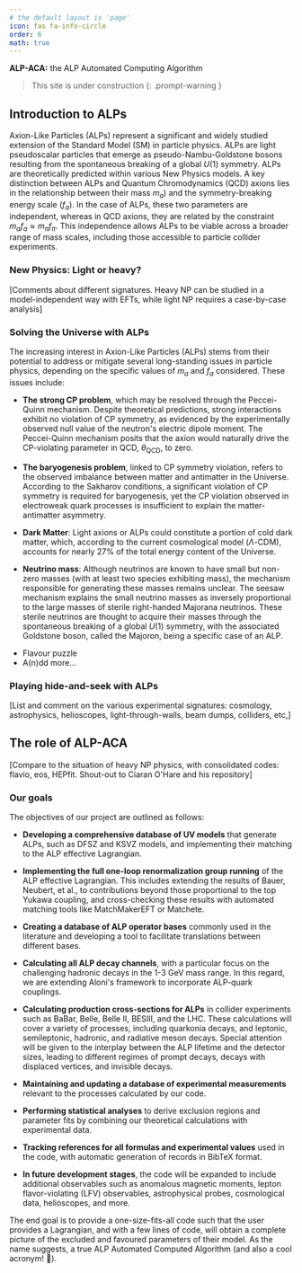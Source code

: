 ```yaml
---
# the default layout is 'page'
icon: fas fa-info-circle
order: 6
math: true
---
```


**ALP-ACA:** the ALP Automated Computing Algorithm

> This site is under construction
{: .prompt-warning }

## Introduction to ALPs

Axion-Like Particles (ALPs) represent a significant and widely studied extension of the Standard Model (SM) in particle physics. ALPs are light pseudoscalar particles that emerge as pseudo-Nambu-Goldstone bosons resulting from the spontaneous breaking of a global $U(1)$ symmetry. ALPs are theoretically predicted within various New Physics models. A key distinction between ALPs and Quantum Chromodynamics (QCD) axions lies in the relationship between their mass $m_a$) and the symmetry-breaking energy scale ($f_a$). In the case of ALPs, these two parameters are independent, whereas in QCD axions, they are related by the constraint $m_a f_a \approx m_\pi f_\pi$. This independence allows ALPs to be viable across a broader range of mass scales, including those accessible to particle collider experiments.

### New Physics: Light or heavy?

[Comments about different signatures. Heavy NP can be studied in a model-independent way with EFTs, while light NP requires a case-by-case analysis]

### Solving the Universe with ALPs

The increasing interest in Axion-Like Particles (ALPs) stems from their potential to address or mitigate several long-standing issues in particle physics, depending on the specific values of $m_a$ and $f_a$ considered. These issues include:

- **The strong CP problem**, which may be resolved through the Peccei-Quinn mechanism. Despite theoretical predictions, strong interactions exhibit no violation of CP symmetry, as evidenced by the experimentally observed null value of the neutron's electric dipole moment. The Peccei-Quinn mechanism posits that the axion would naturally drive the CP-violating parameter in QCD, $\theta_\mathrm{QCD}$, to zero.
  
- **The baryogenesis problem**, linked to CP symmetry violation, refers to the observed imbalance between matter and antimatter in the Universe. According to the Sakharov conditions, a significant violation of CP symmetry is required for baryogenesis, yet the CP violation observed in electroweak quark processes is insufficient to explain the matter-antimatter asymmetry.

- **Dark Matter**: Light axions or ALPs could constitute a portion of cold dark matter, which, according to the current cosmological model ($\Lambda$-CDM), accounts for nearly 27% of the total energy content of the Universe.

- **Neutrino mass**: Although neutrinos are known to have small but non-zero masses (with at least two species exhibiting mass), the mechanism responsible for generating these masses remains unclear. The seesaw mechanism explains the small neutrino masses as inversely proportional to the large masses of sterile right-handed Majorana neutrinos. These sterile neutrinos are thought to acquire their masses through the spontaneous breaking of a global $U(1)$ symmetry, with the associated Goldstone boson, called the Majoron, being a specific case of an ALP.

* Flavour puzzle
* A(n)dd more...

### Playing hide-and-seek with ALPs

[List and comment on the various experimental signatures: cosmology, astrophysics, helioscopes, light-through-walls, beam dumps, colliders, etc,]

## The role of ALP-ACA

[Compare to the situation of heavy NP physics, with consolidated codes: flavio, eos, HEPfit. Shout-out to Ciaran O'Hare and his repository]

### Our goals

The objectives of our project are outlined as follows:

- **Developing a comprehensive database of UV models** that generate ALPs, such as DFSZ and KSVZ models, and implementing their matching to the ALP effective Lagrangian.
  
- **Implementing the full one-loop renormalization group running** of the ALP effective Lagrangian. This includes extending the results of Bauer, Neubert, et al., to contributions beyond those proportional to the top Yukawa coupling, and cross-checking these results with automated matching tools like MatchMakerEFT or Matchete.
  
- **Creating a database of ALP operator bases** commonly used in the literature and developing a tool to facilitate translations between different bases.

- **Calculating all ALP decay channels**, with a particular focus on the challenging hadronic decays in the 1-3 GeV mass range. In this regard, we are extending Aloni's framework to incorporate ALP-quark couplings.

- **Calculating production cross-sections for ALPs** in collider experiments such as BaBar, Belle, Belle II, BESIII, and the LHC. These calculations will cover a variety of processes, including quarkonia decays, and leptonic, semileptonic, hadronic, and radiative meson decays. Special attention will be given to the interplay between the ALP lifetime and the detector sizes, leading to different regimes of prompt decays, decays with displaced vertices, and invisible decays.

- **Maintaining and updating a database of experimental measurements** relevant to the processes calculated by our code.

- **Performing statistical analyses** to derive exclusion regions and parameter fits by combining our theoretical calculations with experimental data.

- **Tracking references for all formulas and experimental values** used in the code, with automatic generation of records in BibTeX format.

- **In future development stages**, the code will be expanded to include additional observables such as anomalous magnetic moments, lepton flavor-violating (LFV) observables, astrophysical probes, cosmological data, helioscopes, and more.

The end goal is to provide a one-size-fits-all code such that the user provides a Lagrangian, and with a few lines of code, will obtain a complete picture of the excluded and favoured parameters of their model.
As the name suggests, a true ALP Automated Computed Algorithm (and also a cool acronym! 🦙).
